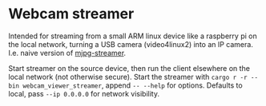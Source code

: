 # Webcam streamer

Intended for streaming from a small ARM linux device like a raspberry pi on the local network, turning a USB camera (video4linux2) into an IP camera.
I.e. naive version of [mjpg-streamer](https://github.com/jacksonliam/mjpg-streamer).

Start streamer on the source device, then run the client elsewhere on the local network (not otherwise secure).
Start the streamer with `cargo r -r --bin webcam_viewer_streamer`, append `-- --help` for options.
Defaults to local, pass `--ip 0.0.0.0` for network visibility.
